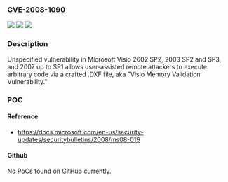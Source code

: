 ### [CVE-2008-1090](https://cve.mitre.org/cgi-bin/cvename.cgi?name=CVE-2008-1090)
![](https://img.shields.io/static/v1?label=Product&message=n%2Fa&color=blue)
![](https://img.shields.io/static/v1?label=Version&message=n%2Fa&color=blue)
![](https://img.shields.io/static/v1?label=Vulnerability&message=n%2Fa&color=brighgreen)

### Description

Unspecified vulnerability in Microsoft Visio 2002 SP2, 2003 SP2 and SP3, and 2007 up to SP1 allows user-assisted remote attackers to execute arbitrary code via a crafted .DXF file, aka "Visio Memory Validation Vulnerability."

### POC

#### Reference
- https://docs.microsoft.com/en-us/security-updates/securitybulletins/2008/ms08-019

#### Github
No PoCs found on GitHub currently.

